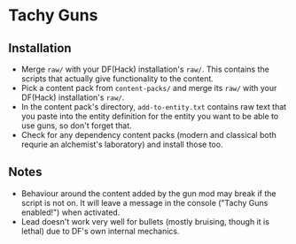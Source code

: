 # Tachy Guns

## Installation

- Merge `raw/` with your DF(Hack) installation's `raw/`.
	This contains the scripts that actually give functionality to the content.
- Pick a content pack from `content-packs/` and merge its `raw/` with your DF(Hack) installation's `raw/`.
- In the content pack's directory, `add-to-entity.txt` contains raw text that you paste into the entity definition for the entity you want to be able to use guns, so don't forget that.
- Check for any dependency content packs (modern and classical both requrie an alchemist's laboratory) and install those too.

## Notes

- Behaviour around the content added by the gun mod may break if the script is not on.
	It will leave a message in the console ("Tachy Guns enabled!") when activated.
- Lead doesn't work very well for bullets (mostly bruising, though it is lethal) due to DF's own internal mechanics.

